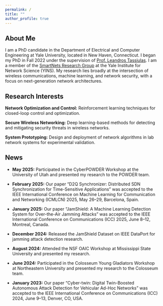 ```yaml
---
permalink: /
title: ""
author_profile: true
---
```


## About Me

I am a PhD candidate in the Department of Electrical and Computer Engineering at Yale University, located in New Haven, Connecticut. I began my PhD in Fall 2022 under the supervision of [Prof. Leandros Tassiulas](https://engineering.yale.edu/research-and-faculty/faculty-directory/leandros-tassiulas). I am a member of the [SmartNets Research Group](https://smartnets.yale.edu/) at the Yale Institute for Network Science (YINS).  My research lies broadly at the intersection of wireless communications, machine learning, and network security, with a focus on next-generation network architectures.

## Research Interests

**Network Optimization and Control:**
Reinforcement learning techniques for closed-loop control and optimization.

**Secure Wireless Networking:**
Deep learning-based methods for detecting and mitigating security threats in wireless networks.

**System Prototyping:**
Design and deployment of network algorithms in lab network systems for experimental validation.


## News

- **May 2025:** Participated in the CyberPOWDER Workshop at the University of Utah and presented my research to the POWDER team.

- **February 2025:** Our paper “D2Q Synchronizer: Distributed SDN Synchronization for Time-Sensitive Applications” was accepted to the IEEE International Conference on Machine Learning for Communication and Networking (ICMLCN) 2025, May 26–29, Barcelona, Spain.

- **January 2025:** Our paper “JamShield: A Machine Learning Detection System for Over-the-Air Jamming Attacks” was accepted to the IEEE International Conference on Communications (ICC) 2025, June 8–12, Montreal, Canada.

- **December 2024:** Released the JamShield Dataset on IEEE DataPort for jamming attack detection research.

- **August 2024:** Attended the NSF OAIC Workshop at Mississippi State University and presented my research.

- **June 2024:** Participated in the Colosseum Young Gladiators Workshop at Northeastern University and presented my research to the Colosseum team.

- **January 2023:** Our paper “Cyber-twin: Digital Twin-Boosted Autonomous Attack Detection for Vehicular Ad-Hoc Networks” was accepted to the IEEE International Conference on Communications (ICC) 2024, June 9–13, Denver, CO, USA.
